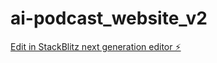 # ai-podcast_website_v2

[Edit in StackBlitz next generation editor ⚡️](https://stackblitz.com/~/github.com/CongTrinh0896/ai-podcast_website_v2)